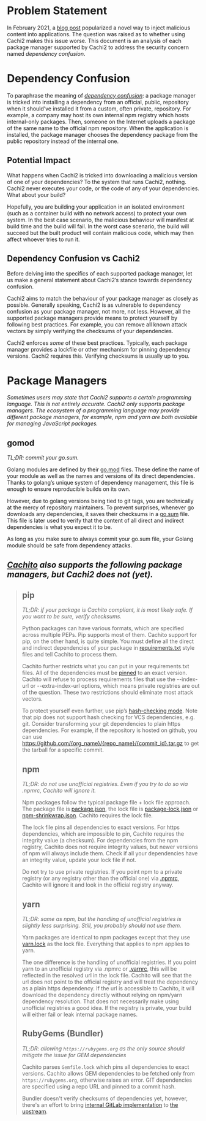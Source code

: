 # Problem Statement

In February 2021, a [blog post](https://medium.com/@alex.birsan/dependency-confusion-4a5d60fec610)
popularized a novel way to inject malicious content into applications. The question was raised as to
whether using Cachi2 makes this issue worse. This document is an analysis of each package manager
supported by Cachi2 to address the security concern named *dependency confusion*.

# Dependency Confusion

To paraphrase the meaning of
*[dependency confusion](https://medium.com/@alex.birsan/dependency-confusion-4a5d60fec610)*:
a package manager is tricked into installing a dependency from an official, public, repository when
it should’ve installed it from a custom, often private, repository. For example, a company may host
its own internal npm registry which hosts internal-only packages. Then, someone on the Internet
uploads a package of the same name to the official npm repository. When the application is
installed, the package manager chooses the dependency package from the public repository instead
of the internal one.

## Potential Impact

What happens when Cachi2 is tricked into downloading a malicious version of one of your dependencies?
To the system that runs Cachi2, nothing. Cachi2 never executes your code, or the code of any of your
dependencies. What about your build?

Hopefully, you are building your application in an isolated environment (such as a container build
with no network access) to protect your own system. In the best case scenario, the malicious behaviour
will manifest at build time and the build will fail. In the worst case scenario, the build will succeed
but the built product will contain malicious code, which may then affect whoever tries to run it.

## Dependency Confusion vs Cachi2

Before delving into the specifics of each supported package manager, let us make a general statement
about Cachi2’s stance towards dependency confusion.

Cachi2 aims to match the behaviour of your package manager as closely as possible. Generally
speaking, Cachi2 is as vulnerable to dependency confusion as your package manager, not more, not
less. However, all the supported package managers provide means to protect yourself by following
best practices. For example, you can remove all known attack vectors by simply verifying the
checksums of your dependencies.

Cachi2 enforces *some* of these best practices. Typically, each package manager provides a lockfile
or other mechanism for pinning dependency versions. Cachi2 requires this. Verifying checksums is
usually up to you.

# Package Managers

*Sometimes users may state that Cachi2 supports a certain programming language. This is not
entirely accurate. Cachi2 only supports package managers. The ecosystem of a programming language
may provide different package managers, for example, npm and yarn are both available for managing
JavaScript packages.*

## gomod

*TL;DR: commit your go.sum.*

Golang modules are defined by their [go.mod](https://golang.org/ref/mod#go-mod-file) files. These
define the name of your module as well as the names and versions of its direct dependencies.
Thanks to golang’s unique system of dependency management, this file is enough to ensure
reproducible builds on its own.

However, due to golang versions being tied to git tags, you are technically at the mercy of
repository maintainers. To prevent surprises, whenever go downloads any dependencies, it
saves their checksums in a [go.sum](https://golang.org/ref/mod#go) file. This file is later used to
verify that the content of all direct and indirect dependencies is what you expect it to be.

As long as you make sure to always commit your go.sum file, your Golang module should be safe from
dependency attacks.

## *[Cachito][cachito-1] also supports the following package managers, but Cachi2 does not (yet).*

> ## pip
>
> *TL;DR: if your package is Cachito compliant, it is most likely safe. If you want to be sure, verify
> checksums.*
>
> Python packages can have various formats, which are specified across multiple PEPs. Pip supports
> most of them. Cachito support for pip, on the other hand, is quite simple. You must define all the
> direct and indirect dependencies of your package in
> [requirements.txt](https://pip.pypa.io/en/stable/user_guide/#requirements-files) style files and
> tell Cachito to process them.
>
> Cachito further restricts what you can put in your requirements.txt files. All of the dependencies
> must be
> [pinned](https://github.com/release-engineering/cachito/blob/master/docs/pip.md#pinning-versions)
> to an exact version. Cachito will refuse to process requirements files that use the --index-url or
> --extra-index-url options, which means private registries are out of the question. These two
> restrictions should eliminate most attack vectors.
>
> To protect yourself even further, use pip’s
> [hash-checking mode](https://pip.pypa.io/en/stable/reference/pip_install/#hash-checking-mode). Note
> that pip does not support hash checking for VCS dependencies, e.g. git. Consider transforming your
> git dependencies to plain https dependencies. For example, if the repository is hosted on github,
> you can use https://github.com/{org_name}/{repo_name}/{commit_id}.tar.gz to get the tarball for a
> specific commit.
>
> ## npm
>
> *TL;DR: do not use unofficial registries. Even if you try to do so via .npmrc, Cachito will ignore
> it.*
>
> Npm packages follow the typical package file + lock file approach. The package file is
> [package.json](https://docs.npmjs.com/cli/v6/configuring-npm/package-json), the lock file is
> [package-lock.json](https://docs.npmjs.com/cli/v6/configuring-npm/package-lock-json) or
> [npm-shrinkwrap.json](https://docs.npmjs.com/cli/v6/configuring-npm/shrinkwrap-json). Cachito
> requires the lock file.
>
> The lock file pins all dependencies to exact versions. For https dependencies, which are impossible
> to pin, Cachito requires the integrity value (a checksum). For dependencies from the npm registry,
> Cachito does not require integrity values, but newer versions of npm will always include them. Check
> if all your dependencies have an integrity value, update your lock file if not.
>
> Do not try to use private registries. If you point npm to a private registry (or any registry other
> than the official one) via [.npmrc](https://docs.npmjs.com/cli/v6/configuring-npm/npmrc), Cachito
> will ignore it and look in the official registry anyway.
>
> ## yarn
>
> *TL;DR: same as npm, but the handling of unofficial registries is slightly less surprising. Still,
> you probably should not use them.*
>
> Yarn packages are identical to npm packages except that they use
> [yarn.lock](https://classic.yarnpkg.com/en/docs/yarn-lock/) as the lock file. Everything that
> applies to npm applies to yarn.
>
> The one difference is the handling of unofficial registries. If you point yarn to an unofficial
> registry via .npmrc or [.yarnrc](https://classic.yarnpkg.com/en/docs/yarnrc), this will be reflected
> in the resolved url in the lock file. Cachito will see that the url does not point to the official
> registry and will treat the dependency as a plain https dependency. If the url is accessible to
> Cachito, it will download the dependency directly without relying on npm/yarn dependency resolution.
> That does not necessarily make using unofficial registries a good idea. If the registry is private,
> your build will either fail or leak internal package names.
>
> ## RubyGems (Bundler)
>
> *TL;DR: allowing `https://rubygems.org` as the only source should mitigate the issue for GEM dependencies*
>
> Cachito parses `Gemfile.lock` which pins all dependencies to exact versions. Cachito allows GEM dependencies
> to be fetched only from `https://rubygems.org`, otherwise raises an error. GIT dependencies are specified using
> a repo URL and pinned to a commit hash.
>
> Bundler doesn't verify checksums of dependencies yet, however, there's an effort to bring
> [internal GitLab implementation](https://gitlab.com/gitlab-org/gitlab/-/merge_requests/92633)
> to [the upstream](https://github.com/rubygems/rubygems/pull/5808).

[cachito-1]: https://github.com/containerbuildsystem/cachito
